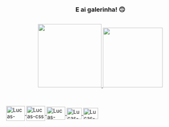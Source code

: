 ###   <p align="center"> E ai galerinha! 🙃</p>


##

<div align="center">
  <a href="https://github.com/LucasBXavier">
  <img height="170em" src="https://github-readme-stats.vercel.app/api?username=LucasBXavier&show_icons=true&theme=dark&include_all_commits=false&count_private=true"/>
  <img height="160em" src="https://github-readme-stats.vercel.app/api/top-langs/?username=LucasBXavier&layout=compact&langs_count=7&theme=dark"/>
</div>
  
  ##
  
<div style="display: inline_block"><br>
  <img align="center" alt="Lucas-html" height="40" width="50" src="https://cdn.jsdelivr.net/gh/devicons/devicon/icons/html5/html5-original-wordmark.svg"/>
  <img align="center" alt="Lucas-css" height="40" width="50" src="https://cdn.jsdelivr.net/gh/devicons/devicon/icons/css3/css3-original-wordmark.svg"/>
  <img align="center" alt="Lucas-c++" height="35" width="50" src="https://cdn.jsdelivr.net/gh/devicons/devicon/icons/cplusplus/cplusplus-plain.svg"/>
  <img align="center" alt="Lucas-js" height="30" width="40" src="https://cdn.jsdelivr.net/gh/devicons/devicon/icons/javascript/javascript-plain.svg"/>
  <img align="center" alt="Lucas-py" height="30" width="40" src="https://cdn.jsdelivr.net/gh/devicons/devicon/icons/python/python-original-wordmark.svg" />


</div>
